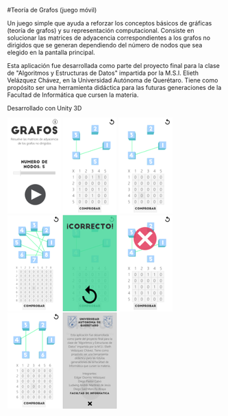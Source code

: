 #Teoría de Grafos (juego móvil)

Un juego simple que ayuda a reforzar los conceptos básicos de gráficas (teoría de grafos) y su representación computacional.
Consiste en solucionar las matrices de adyacencia correspondientes a los grafos no dirigidos que se generan dependiendo del número de nodos que sea elegido en la pantalla principal.

Esta aplicación fue desarrollada como parte del proyecto final para la clase de "Algoritmos y Estructuras de Datos" impartida por la M.S.I. Elieth Velázquez Chávez, en la Universidad Autónoma de Querétaro. Tiene como propósito ser una herramienta didáctica para las futuras generaciones de la Facultad de Informática que cursen la materia.

Desarrollado con Unity 3D

<img src="https://raw.githubusercontent.com/edgarosovel/juegoMovilTeoriaDeGrafos/master/1.png" width="25%">
<img src="https://raw.githubusercontent.com/edgarosovel/juegoMovilTeoriaDeGrafos/master/2.png" width="25%">

<img src="https://raw.githubusercontent.com/edgarosovel/juegoMovilTeoriaDeGrafos/master/3.png" width="25%">
<img src="https://raw.githubusercontent.com/edgarosovel/juegoMovilTeoriaDeGrafos/master/4.png" width="25%">

<img src="https://raw.githubusercontent.com/edgarosovel/juegoMovilTeoriaDeGrafos/master/5.png" width="25%">
<img src="https://raw.githubusercontent.com/edgarosovel/juegoMovilTeoriaDeGrafos/master/6.png" width="25%">

<img src="https://raw.githubusercontent.com/edgarosovel/juegoMovilTeoriaDeGrafos/master/7.png" width="25%">
<img src="https://raw.githubusercontent.com/edgarosovel/juegoMovilTeoriaDeGrafos/master/8.png" width="25%">
